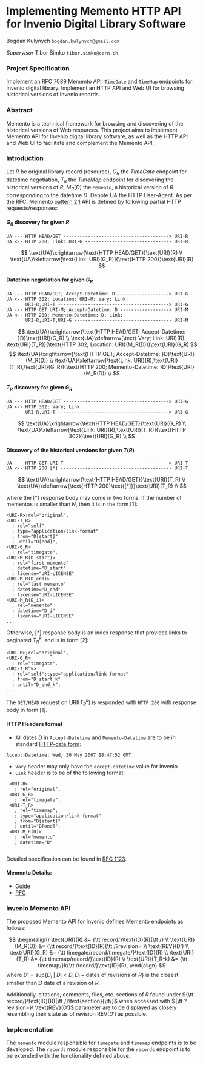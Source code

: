 Implementing Memento HTTP API for Invenio Digital Library Software
==================================================================

Bogdan Kulynych `bogdan.kulynych@gmail.com`

*Supervisor*
Tibor Šimko `tibor.simko@cern.ch`

### Project Specification
Implement an [RFC 7089](http://www.mementoweb.org/guide/rfc/) Memento API: `TimeGate` and `TimeMap` endpoints for Invenio digital library. Implement an HTTP API and Web UI for browsing historical versions of Invenio records.

### Abstract
Memento is a technical framework for browsing and discovering of the historical versions of Web resources. This project aims to implement Memento API for Invenio digital library software, as well as the HTTP API and Web UI to facilitate and complement the Memento API.

### Introduction
Let $R$ be original library record (resource), $G_R$ the *TimeGate* endpoint for datetime negotiation, $T_R$ the *TimeMap* endpoint for discovering the historical versions of $R$, $M_R(D)$ the `Memento`, a historical version of $R$ corresponding to the datetime $D$. Denote $\text{UA}$ the HTTP User-Agent. As per the RFC, Memento [pattern 2.1](http://www.mementoweb.org/guide/rfc/#Pattern2.1) API is defined by following partial HTTP requests/responses:

#### $G_R$ discovery for given $R$
```
UA --- HTTP HEAD/GET ---------------------------------------> URI-R
UA <-- HTTP 200; Link: URI-G -------------------------------- URI-R
```
$$
\text{UA}\xrightarrow{\text{HTTP HEAD/GET}}\text{URI}(R) \\
\text{UA}\xleftarrow[\text{Link: URI}(G_R)]{\text{HTTP 200}}\text{URI}(R)
$$

#### Datetime negotiation for given $G_R$
```
UA --- HTTP HEAD/GET; Accept-Datetime: D -------------------> URI-G
UA <-- HTTP 302; Location: URI-M; Vary; Link:
       URI-R,URI-T -----------------------------------------> URI-G
UA --- HTTP GET URI-M; Accept-Datetime: D ------------------> URI-M
UA <-- HTTP 200; Memento-Datetime: D; Link:
       URI-R,URI-T,URI-G ------------------------------------ URI-M
```

$$
\text{UA}\xrightarrow{\text{HTTP HEAD/GET; Accept-Datetime: }D}\text{URI}(G_R) \\
\text{UA}\xleftarrow[\text{ Vary; Link: URI}(R), \text{URI}(T_R)]{\text{HTTP 302; Location: URI}(M_R(D))}\text{URI}(G_R)
$$
$$
\text{UA}\xrightarrow{\text{HTTP GET; Accept-Datetime: }D}\text{URI}(M_R(D)) \\
\text{UA}\xleftarrow[\text{Link: URI}(R),\text{URI}(T_R),\text{URI}(G_R)]{\text{HTTP 200; Memento-Datetime: }D'}\text{URI}(M_R(D)) \\
$$

#### $T_R$ discovery for given $G_R$
```
UA --- HTTP HEAD/GET ---------------------------------------> URI-G
UA <-- HTTP 302; Vary; Link:
       URI-R,URI-T -----------------------------------------> URI-G
```

$$
\text{UA}\xrightarrow{\text{HTTP HEAD/GET}}\text{URI}(G_R) \\
\text{UA}\xleftarrow[\text{Link: URI}(R),\text{URI}(T_R)]{\text{HTTP 302}}\text{URI}(G_R) \\
$$

#### Discovery of the historical versions for given $T(R)$
```
UA --- HTTP GET URI-T --------------------------------------> URI-T
UA <-- HTTP 200 [*] ----------------------------------------- URI-T
```

$$
\text{UA}\xrightarrow{\text{HTTP HEAD/GET}}\text{URI}(T_R) \\
\text{UA}\xleftarrow{\text{HTTP 200}\text{[*]}}\text{URI}(T_R) \\
$$

where the [\*] response body may come in two forms. If the number of mementos is smaller than *N*, then it is in the form [1]:
```
<URI-R>;rel="original",
<URI-T_R>
  ; rel="self"
  ; type="application/link-format"
  ; from="D[start]"
  ; until="D[end]",
<URI-G_R>
  ; rel="timegate",
<URI-M_R(D_start)>
  ; rel="first memento"
  ; datetime="D_start"
  ; license="URI-LICENSE"
<URI-M_R(D_end)>
  ; rel="last memento"
  ; datetime="D_end"
  ; license="URI-LICENSE"
<URI-M_R(D_i)>
  ; rel="memento"
  ; datetime="D_i"
  ; license="URI-LICENSE"
...
```

Otherwise, [\*] response body is an index response that provides links to paginated $T_R^k$, and is in form [2]:

```
<URI-R>;rel="original",
<URI-G_R>
  ; rel="timegate",
<URI-T_R^k>
  ; rel="self";type="application/link-format"
  ; from="D_start_k"
  ; until="D_end_k",
...
```

The `GET/HEAD` request on $\text{URI}(T_R^k)$ is responded with `HTTP 200` with response body in form [1].

#### HTTP Headers format

- All dates $D$ in `Accept-Datetime` and `Memento-Datetime` are to be in standard [HTTP-date form](http://tools.ietf.org/html/rfc2616):

```
Accept-Datetime: Wed, 30 May 2007 18:47:52 GMT
```
- `Vary` header may only have the `accept-datetime` value for Invenio
- `Link` header is to be of the following format:

```
 <URI-R>
   ; rel="original",
 <URI-G_R>
   ; rel="timegate",
 <URI-T_R>
   ; rel="timemap";
   ; type="application/link-format"
   ; from="D[start]"
   ; until="D[end]",
 <URI-M_R(D)>
   ; rel="memento"
   ; datetime="D"
  
```

Detailed specification can be found in [RFC 1123](http://www.mementoweb.org/guide/rfc/#RFC1123).
#### Memento Details:

- [Guide](http://www.mementoweb.org/guide/quick-intro/)
- [RFC](http://www.mementoweb.org/guide/rfc/)


### Invenio Memento API

The proposed Memento API for Invenio defines Memento endpoints as follows:

$$
\begin{align}
\text{URI}(R) &= {\tt record/}\text{ID}(R){\tt /} \\
\text{URI}(M_R(D)) &= {\tt record/}\text{ID}(R){\tt /?revision= }\ \text{REV}(D') \\
\text{URI}(G_R) &= {\tt timegate/record/timegate/}\text{ID}(R) \\
\text{URI}(T_R) &= {\tt timemap/record/}\text{ID}(R) \\
\text{URI}(T_R^k) &= {\tt timemap/}k{\tt /record/}\text{ID}(R),
\end{align}
$$
where $D' = \text{sup} \{D_i~|~D_i<D, D_i - \text{dates of revisions of }R\}$ is the closest smaller than $D$ date of a revision of $R$.

Additionally, citations, comments, files, etc. sections of $R$ found under ${\tt record/}\text{ID}(R){\tt /}\text{section}{\tt/}$ when accessed with ${\tt ?revision=}\ \text{REV}(D')$ parameter are to be displayed as closely resembling their state as of revision $\text{REV}(D')$ as possible.

### Implementation

The `memento` module responsible for `timegate` and `timemap` endpoints is to be developed. The `records` module responsible for the `records` endpoint is to be extended with the functionality defined above.

